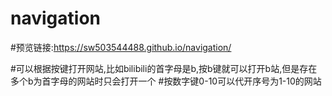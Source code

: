 # navigation
#预览链接:https://sw503544488.github.io/navigation/  

#可以根据按键打开网站,比如bilibili的首字母是b,按b键就可以打开b站,但是存在多个b为首字母的网站时只会打开一个
#按数字键0-10可以代开序号为1-10的网站
